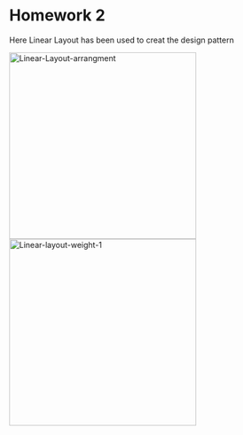 # Homework 2
Here Linear Layout has been used to creat the design pattern


<img width="337" alt="Linear-Layout-arrangment" src="https://user-images.githubusercontent.com/50906104/170835089-df4caa9f-db9e-4441-9aa6-bd80b792bb38.png">
<img width="337" alt="Linear-layout-weight-1" src="https://user-images.githubusercontent.com/50906104/170835095-35e3722d-d009-4820-8a1f-47fbf0f4b92e.png">
